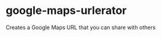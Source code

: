 google-maps-urlerator
=====================

Creates a Google Maps URL that you can share with others
